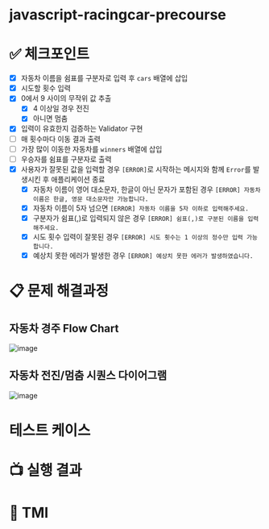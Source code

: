 # javascript-racingcar-precourse

# ✅ 체크포인트

- [x] 자동차 이름을 쉼표를 구분자로 입력 후 `cars` 배열에 삽입
- [x] 시도할 횟수 입력
- [x] 0에서 9 사이의 무작위 값 추출
  - [x] 4 이상일 경우 전진
  - [x] 아니면 멈춤
- [x] 입력이 유효한지 검증하는 Validator 구현
- [ ] 매 횟수마다 이동 결과 출력
- [ ] 가장 많이 이동한 자동차를 `winners` 배열에 삽입
- [ ] 우승자를 쉼표를 구분자로 출력
- [x] 사용자가 잘못된 값을 입력할 경우 `[ERROR]`로 시작하는 메시지와 함께 `Error`를 발생시킨 후 애플리케이션 종료
  - [x] 자동차 이름이 영어 대소문자, 한글이 아닌 문자가 포함된 경우 `[ERROR] 자동차 이름은 한글, 영문 대소문자만 가능합니다.`
  - [x] 자동차 이름이 5자 넘으면 `[ERROR] 자동차 이름을 5자 이하로 입력해주세요.`
  - [x] 구분자가 쉼표(,)로 입력되지 않은 경우 `[ERROR] 쉼표(,)로 구분된 이름을 입력해주세요.`
  - [x] 시도 횟수 입력이 잘못된 경우 `[ERROR] 시도 횟수는 1 이상의 정수만 입력 가능합니다.`
  - [x] 예상치 못한 에러가 발생한 경우 `[ERROR] 예상치 못한 에러가 발생하였습니다.`

# 📋 문제 해결과정

## 자동차 경주 Flow Chart

![image](https://github.com/user-attachments/assets/bc5225f5-4839-4ea2-87e3-0ed65590491e)

## 자동차 전진/멈춤 시퀀스 다이어그램

![image](https://github.com/user-attachments/assets/dd3f6e08-04d2-49ca-b88e-3cbe700fbbb1)

# 테스트 케이스

# 📺 실행 결과

# 📕 TMI
